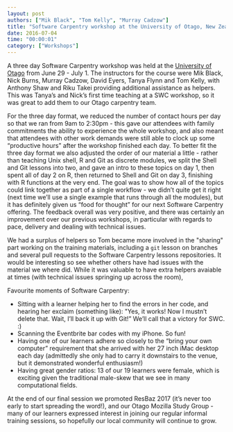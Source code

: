 ```yaml
---
layout: post
authors: ["Mik Black", "Tom Kelly", "Murray Cadzow"]
title: "Software Carpentry workshop at the University of Otago, New Zealand"
date: 2016-07-04
time: "00:00:01"
category: ["Workshops"]
---
```


A three day Software Carpentry workshop was held at the [University of Otago](http://www.otago.ac.nz/)
from June 29 - July 1.  The instructors for the course were Mik Black, Nick Burns,
Murray Cadzow, David Eyers, Tanya Flynn and Tom Kelly, with Anthony Shaw and Riku Takei
 providing additional assistance as helpers.  This was Tanya’s and Nick’s first time
 teaching at a SWC workshop, so it was great to add them to our Otago carpentry team.

For the three day format, we reduced the number of contact hours per day so that we ran from
9am to 2:30pm - this gave our attendees with family commitments the ability to experience
the whole workshop, and also meant that attendees with other work demands were still able
to clock up some “productive hours” after the workshop finished each day.  To better fit
the three day format we also adjusted the order of our material a little - rather than
teaching Unix shell, R and Git as discrete modules, we split the Shell and Git lessons into
two, and gave an intro to these topics on day 1, then spent all of day 2 on R, then returned to Shell and Git on day 3, finishing with R functions at the very end.  The goal was to show
how all of the topics could link together as part of a single workflow - we didn’t quite get it right (next time we’ll use a single example that runs through all the modules), but it has
definitely given us “food for thought” for our next Software Carpentry offering. The feedback
overall was very positive, and there was certainly an improvement over our previous
workshops, in particular with regards to pace, delivery and dealing with technical issues.

We had a surplus of helpers so Tom became more involved in the "sharing" part working on the
training materials, including a `git` lesson on branches and  several pull requests to the
 Software Carpentry lessons repositories. It would be interesting so see whether others have
 had issues with the material we where did. While it was valuable to have extra
 helpers avaiable at times (with technical issues springing up across the room),

Favourite moments of Software Carpentry:

 * Sitting with a learner helping her to find the errors in her code, and hearing her
exclaim (something like): "Yes, it works!  Now I mustn’t delete that.  Wait, I’ll back it
up with Git!”  We’ll call that a victory for SWC.  :)
 * Scanning the Eventbrite bar codes with my iPhone.  So fun!
 * Having one of our learners adhere so closely to the “bring your own computer” requirement
that she arrived with her 27 inch iMac desktop each day (admittedly she only had to carry
it downstairs to the venue, but it demonstrated wonderful enthusiasm!)
 * Having great gender ratios: 13 of our 19 learners were female, which is exciting given
 the traditional male-skew that we see in many computational fields.

At the end of our final session we promoted ResBaz 2017 (it’s never too early to start
spreading the word!), and our Otago Mozilla Study Group - many of our learners expressed
interest in joining our regular informal training sessions, so hopefully our local community
will continue to grow.  
